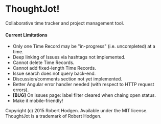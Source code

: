 # ThoughtJot!
Collaborative time tracker and project management tool.

#### Current Limitations
- Only one Time Record may be "in-progress" (i.e. uncompleted) at a time.
- Deep linking of Issues via hashtags not implemented.
- Cannot delete Time Records.
- Cannot add fixed-length Time Records.
- Issue search does not query back-end.
- Discussion/comments section not yet implemented.
- Better Angular error handler needed (with respect to HTTP request errors).
- __[BUG]__ On issues page: label filter cleared when chaing open status.
- Make it mobile-friendly!

Copyright (c) 2015 Robert Hodgen. Available under the MIT license.
ThoughtJot is a trademark of Robert Hodgen.
